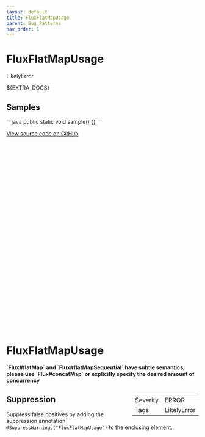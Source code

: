 ```yaml
---
layout: default
title: FluxFlatMapUsage
parent: Bug Patterns
nav_order: 1
---
```

<!--
*** AUTO-GENERATED, DO NOT MODIFY ***
To make changes, edit the @BugPattern annotation or the explanation in docs/bugpattern.
-->

# FluxFlatMapUsage

LikelyError

${EXTRA_DOCS}

## Samples

\`\`\`java
public static void sample() {}
\`\`\`

<a href="https://github.com/PicnicSupermarket/error-prone-support/blob/master/${BUGPATTERN}" class="fs-3 btn external" target="_blank">
    View source code on GitHub
    <svg viewBox="0 0 24 24" aria-labelledby="svg-external-link-title"><use xlink:href="#svg-external-link"></use></svg>
</a>


# FluxFlatMapUsage

__&#96;Flux#flatMap&#96; and &#96;Flux#flatMapSequential&#96; have subtle semantics; please use &#96;Flux#concatMap&#96; or explicitly specify the desired amount of concurrency__

<div style="float:right;"><table id="metadata">
<tr><td>Severity</td><td>ERROR</td></tr>
<tr><td>Tags</td><td>LikelyError</td></tr>
</table></div>



## Suppression
Suppress false positives by adding the suppression annotation `@SuppressWarnings("FluxFlatMapUsage")` to the enclosing element.

